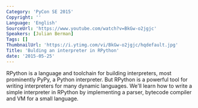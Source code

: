```yaml
---
Category: 'PyCon SE 2015'
Copyright: ''
Language: 'English'
SourceUrl: 'https://www.youtube.com/watch?v=BkGw-o2jgjc'
Speakers: [Julian Berman]
Tags: []
ThumbnailUrl: 'https://i.ytimg.com/vi/BkGw-o2jgjc/hqdefault.jpg'
Title: 'Bulding an interpreter in RPython'
date: '2015-05-25'
---
```

RPython is a language and toolchain for building interpreters, most prominently PyPy, a Python interpreter. But RPython is a powerful tool for writing interpreters for many dynamic languages. We'll learn how to write a simple interpreter in RPython by implementing a parser, bytecode compiler and VM for a small language.
